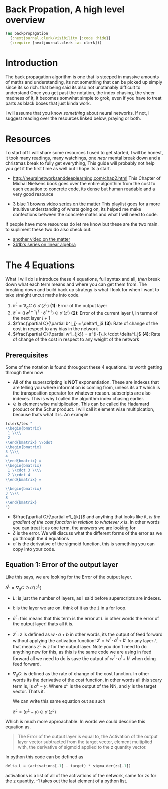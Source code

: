 # Back Propation, A high level overview
```clojure
(ns backpropagation
  {:nextjournal.clerk/visibility {:code :hide}}
  (:require [nextjournal.clerk :as clerk]))
```

# Introduction

The back propagation algorithm is one that is steeped in massive amounts of
maths and understanding, its not something that can be picked up simply since
its so rich. that being said its also not unotanably difficult to understand
Once you get past the notation, the index chasing, the sheer madness of it, it
becomes somwhat simple to grok, even if you have to treat parts as black boxes
that just kinda work. 

I will assume that you know *something* about neural networks. If not, I suggest
reading over the resources linked below, praying or both.

# Resources

To start off I will share some resources I used to get started, I will be
honest, it took many readings, many watchings, one *near* mental break down and a
christmas break to fully get everything, This guide will probably not help you
get it the first time as well but I hope its a start.

- http://neuralnetworksanddeeplearning.com/chap2.html 
  This Chapter of Michal Nielsens book goes over the entire algorithim from the
  cost to each equation to concrete code, its dense but human readable and a
  very good resource

- [3 blue 1 browns video series on the matter](https://www.youtube.com/playlist?list=PLZHQObOWTQDNU6R1_67000Dx_ZCJB-3pi)
  This playlist goes for a more intuitive understanding of whats going on, its
  helped me make confections between the concrete maths and what I will need to
  code.

If people have more resources do let me know but these are the two main. 
to supliment these two do also check out.
- [another video on the matter](https://www.youtube.com/watch?v=iyn2zdALii8) 
- [3b1b's series on linear algebra](https://www.youtube.com/watch?v=fNk_zzaMoSs&list=PLZHQObOWTQDPD3MizzM2xVFitgF8hE_ab&pp=iAQB)

# The 4 Equations
  What I will do is introduce these 4 equations, full syntax and all, *then*
  break down what each term means and where you can get them from. The breaking
  down and build back up strategy is what I look for when I want to take
  straight uncut maths into code.
  
 1. $\delta^L = \nabla_a C \odot \sigma'(z^L)$ **(1)**:
    Error of the output layer
 2. $\delta^l = ((w^{l+1})^T \cdot \delta^{l+1}) \odot \sigma'(z^l)$ **(2)**:
    Error of the current layer $l$, in terms of the next layer $l+1$
 3. $\frac{\partial C}{\partial b^l_j} = \delta^l_j$ **(3)**:
    Rate of change of the cost in respect to any bias in the network
 4. $\frac{\partial C}{\partial w^l_{jk}} = a^{l-1}_k \cdot \delta^l_j$ **(4)**:
    Rate of change of the cost in respect to any weight of the network
    
## Prerequisites
Some of the notation is found througout these 4 equations. its worth getting
through them now
- All of the superscripting is **NOT** exponentiation. These are indexes that
  are telling you where information is coming from, unless its a `T` which is
  the transposition operator for whatever reason. subscripts are also indexes. 
  This is why I called the algorithm index chasing earlier.
- $\odot$ is element wise multiplication, This can be called the Hadamard product or the Schur product.
  I will call it element wise multiplcation, because thats what it is. An
  example.

```clojure
(clerk/tex "
\\begin{bmatrix}
 1 \\\\
 2
\\end{bmatrix} \\odot 
\\begin{bmatrix}
3 \\\\
4
\\end{bmatrix} =
\\begin{bmatrix}
 1 \\cdot 3 \\\\
 2 \\cdot 4
\\end{bmatrix} =

\\begin{bmatrix}
3 \\\\
8
\\end{bmatrix}
")
```
- $\frac{\partial C}{\partial x^l_{jk}}$ and anything that looks like it, *is
  the gradient of the cost function in relation to whatever $x$ is*. In other
  words you can treat it as one term, the answers we are looking for
- $\delta$ is the error. We will discuss what the different forms of the error
  as we go through the 4 equations
- $\sigma'$ is the derivative of the sigmoid function, this is something you can
  copy into your code.


## Equation 1: Error of the output layer 
Like this says, we are looking for the Error of the output layer. 

$\delta^L = \nabla_a C \odot \sigma'(z^L)$

- $L$: is just the number of layers, as I said before superscripts are indexes.
- $l$: is the layer we are on. think of it as the `i` in a for loop.
- $\delta^L$: this means that this term is the error at $L$ in other words the
  error of the output layer! thats all it is.
- $z^L$: $z$ is defined as $w \cdot a + b$ in other words, its the output of
  feed forward without applying the activation function! 
  $z^l = w^l \cdot a^l + b^l$ for any layer $l$, that means $z^L$ is $z$ for the
  output layer. Note you don't need to do anything new for this, as this is the
  same code we are using in feed forward all we need to do is save the output of
  $w^l \cdot a^l + b^l$ when doing feed forward. 
- $\nabla_a C$: is defined as the rate of change of the cost function. In other
  words its the derivative of the cost function, in other words all this scary
  term is, is $a^L - y$. Where $a^L$ is the output of the NN, and $y$ is the
  target vector. Thats it. 
  
  We can write this same equation out as such
  
  $\delta^L = (a^L - y) \odot \sigma'(z^L)$ 
  
Which is much more approachable. In words we could describe this equation as.

> The Error of the output layer is equal to, the Activation of the output
> layer vector subtracted from the target vector, element multiplied with,
> the derivative of sigmoid applied to the z quantity vector.

In python this code can be defined as
```python
delta_L = (activations[-1] - target) * sigma_der(zs[-1])
```
activations is a list of all of the activations of the network, same for zs for
the z quantity, -1 takes out the last element of a python list.

